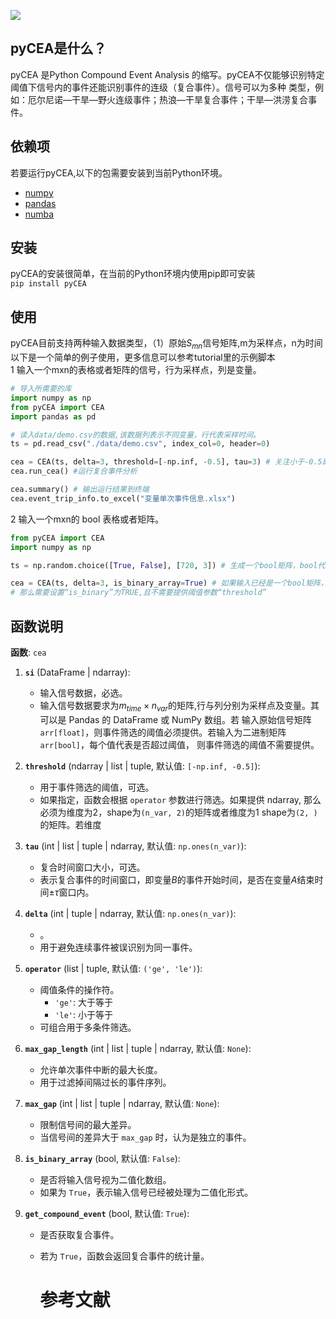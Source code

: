 [![](https://img.shields.io/badge/主页-pyCEA%2FREADME-orange)](https://github.com/Koni2020/pyCEA/blob/master/README.md)
## pyCEA是什么？

pyCEA 是Python Compound Event Analysis 的缩写。pyCEA不仅能够识别特定阈值下信号内的事件还能识别事件的连级（复合事件）。信号可以为多种
类型，例如：厄尔尼诺—干旱—野火连级事件；热浪—干旱复合事件；干旱—洪涝复合事件。

## 依赖项

若要运行pyCEA,以下的包需要安装到当前Python环境。

* [numpy](https://numpy.org/)
* [pandas]()
* [numba]()

## 安装

pyCEA的安装很简单，在当前的Python环境内使用pip即可安装\
```pip install pyCEA```

## 使用

pyCEA目前支持两种输入数据类型，（1）原始$S_{mn}$信号矩阵,m为采样点，n为时间\
以下是一个简单的例子使用，更多信息可以参考tutorial里的示例脚本\
1 输入一个mxn的表格或者矩阵的信号，行为采样点，列是变量。

```python
# 导入所需要的库
import numpy as np
from pyCEA import CEA
import pandas as pd

# 读入data/demo.csv的数据,该数据列表示不同变量，行代表采样时间。
ts = pd.read_csv("./data/demo.csv", index_col=0, header=0)

cea = CEA(ts, delta=3, threshold=[-np.inf, -0.5], tau=3) # 关注小于-0.5即干旱部分, 窗口为3的干旱连级
cea.run_cea() #运行复合事件分析

cea.summary() # 输出运行结果到终端
cea.event_trip_info.to_excel("变量单次事件信息.xlsx")
```

2 输入一个mxn的 bool 表格或者矩阵。

```python
from pyCEA import CEA
import numpy as np

ts = np.random.choice([True, False], [720, 3]) # 生成一个bool矩阵，bool代事件发生

cea = CEA(ts, delta=3, is_binary_array=True) # 如果输入已经是一个bool矩阵，\
# 那么需要设置“is_binary”为TRUE,且不需要提供阈值参数“threshold”
```

## 函数说明

**函数**: `cea`

1. **`si`** (DataFrame | ndarray):  
   
   - 输入信号数据，必选。
   - 输入信号数据要求为$m_{time} \times n_{var}$的矩阵,行与列分别为采样点及变量。其可以是 Pandas 的 DataFrame 或 NumPy 数组。若
     输入原始信号矩阵`arr[float]`，则事件筛选的阈值必须提供。若输入为二进制矩阵`arr[bool]`，每个值代表是否超过阈值，
     则事件筛选的阈值不需要提供。

2. **`threshold`** (ndarray | list | tuple, 默认值: `[-np.inf, -0.5]`):  
   
   - 用于事件筛选的阈值，可选。  
   - 如果指定，函数会根据 `operator` 参数进行筛选。如果提供 ndarray, 那么必须为维度为2，shape为`(n_var, 2)`的矩阵或者维度为1
     shape为`(2, )`的矩阵。若维度

3. **`tau`** (int | list | tuple | ndarray, 默认值: `np.ones(n_var)`):  
   
   - 复合时间窗口大小，可选。  
   - 表示复合事件的时间窗口，即变量$B$的事件开始时间，是否在变量$A$结束时间$\pm \tau$窗口内。

4. **`delta`** (int | tuple | ndarray, 默认值: `np.ones(n_var)`):  
   
   - 。  
   - 用于避免连续事件被误识别为同一事件。

5. **`operator`** (list | tuple, 默认值: `('ge', 'le')`):  
   
   - 阈值条件的操作符。  
     - `'ge'`: 大于等于  
     - `'le'`: 小于等于  
   - 可组合用于多条件筛选。

6. **`max_gap_length`** (int | list | tuple | ndarray, 默认值: `None`):  
   
   - 允许单次事件中断的最大长度。  
   - 用于过滤掉间隔过长的事件序列。

7. **`max_gap`** (int | list | tuple | ndarray, 默认值: `None`):  
   
   - 限制信号间的最大差异。  
   - 当信号间的差异大于 `max_gap` 时，认为是独立的事件。

8. **`is_binary_array`** (bool, 默认值: `False`):  
   
   - 是否将输入信号视为二值化数组。  
   - 如果为 `True`，表示输入信号已经被处理为二值化形式。

9. **`get_compound_event`** (bool, 默认值: `True`):  
   
   - 是否获取复合事件。  
   
   - 若为 `True`，函数会返回复合事件的统计量。
     
     # 参考文献
